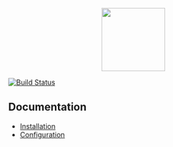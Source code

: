 <p align="center"><a href="https://github.com/dobolinux/cs16-server-launcher" target="_blank"><img width="128" src="https://github.com/dobolinux/cs16-server-launcher/blob/master/.data/logos/logocs.jpg"></a></p>

[![Build Status](https://travis-ci.org/dobolinux/cs16-server-launcher.svg?branch=master)](https://travis-ci.org/dobolinux/cs16-server-launcher)

## Documentation

* [Installation](../../wiki/Installation)
* [Configuration](../../wiki/Configuration)
